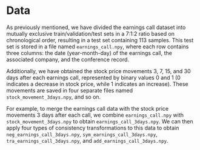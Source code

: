 # Data

As previously mentioned, we have divided the earnings call dataset into mutually exclusive train/validation/test sets in a 7:1:2 ratio based on chronological order, resulting in a test set containing 113 samples. This test set is stored in a file named `earnings_call.npy`, where each row contains three columns: the date (year-month-day) of the earnings call, the associated company, and the conference record. 

Additionally, we have obtained the stock price movements 3, 7, 15, and 30 days after each earnings call, represented by binary values 0 and 1 (0 indicates a decrease in stock price, while 1 indicates an increase). These movements are saved in four separate files named `stock_movement_3days.npy`, and so on.

For example, to merge the earnings call data with the stock price movements 3 days after each call, we combine `earnings_call.npy` with `stock_movement_3days.npy` to obtain `earnings_call_3days.npy`. 
We can then apply four types of consistency transformations to this data to obtain `neg_earnings_call_3days.npy`, `sym_earnings_call_3days.npy`, `tra_earnings_call_3days.npy`, and `add_earnings_call_3days.npy`.

